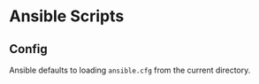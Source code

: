 # Ansible Scripts

## Config

Ansible defaults to loading `ansible.cfg` from the current directory. 
